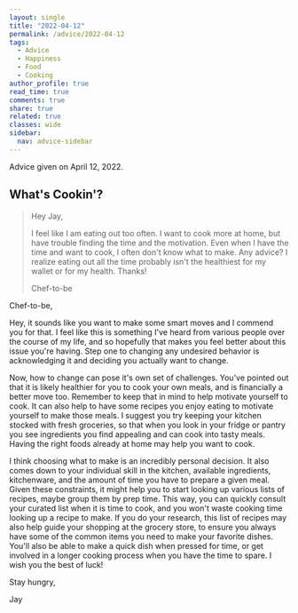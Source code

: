 ```yaml
---
layout: single
title: "2022-04-12"
permalink: /advice/2022-04-12
tags:
  - Advice
  - Happiness
  - Food
  - Cooking
author_profile: true
read_time: true
comments: true
share: true
related: true
classes: wide
sidebar:
  nav: advice-sidebar
---
```


Advice given on April 12, 2022.

## What's Cookin'?

> Hey Jay,
>
> I feel like I am eating out too often. I want to cook more at home, but
> have trouble finding the time and the motivation. Even when I have the time
> and want to cook, I often don't know what to make. Any advice? I realize
> eating out all the time probably isn't the healthiest for my wallet or
> for my health. Thanks!
>
> Chef-to-be

Chef-to-be,

Hey, it sounds like you want to make some smart moves and I commend you for
that. I feel like this is something I've heard from various people over the
course of my life, and so hopefully that makes you feel better about this
issue you're having. Step one to changing any undesired behavior is
acknowledging it and deciding you actually want to change.

Now, how to change can pose it's own set of challenges. You've pointed out
that it is likely healthier for you to cook your own meals, and is financially
a better move too. Remember to keep that in mind to help motivate yourself
to cook. It can also help to have some recipes you enjoy eating to motivate
yourself to make those meals. I suggest you try keeping your kitchen stocked
with fresh groceries, so that when you look in your fridge or pantry you see
ingredients you find appealing and can cook into tasty meals. Having the right
foods already at home may help you want to cook.

I think choosing what to make is an incredibly personal decision. It also comes
down to your individual skill in the kitchen, available ingredients,
kitchenware, and the amount of time you have to prepare a given meal. Given
these constraints, it might help you to start looking up various lists of
recipes, maybe group them by prep time. This way, you can quickly consult your
curated list when it is time to cook, and you won't waste cooking time looking
up a recipe to make. If you do your research, this list of recipes may also
help guide your shopping at the grocery store, to ensure you always have some
of the common items you need to make your favorite dishes. You'll also be able
to make a quick dish when pressed for time, or get involved in a longer cooking
process when you have the time to spare. I wish you the best of luck!

Stay hungry,

Jay

